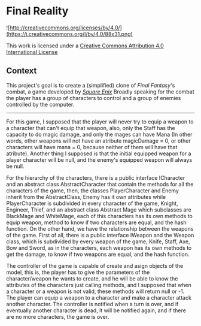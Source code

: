 Final Reality
=============

![http://creativecommons.org/licenses/by/4.0/](https://i.creativecommons.org/l/by/4.0/88x31.png)

This work is licensed under a 
[Creative Commons Attribution 4.0 International License](http://creativecommons.org/licenses/by/4.0/)

Context
-------

This project's goal is to create a (simplified) clone of _Final Fantasy_'s combat, a game developed
by [_Square Enix_](https://www.square-enix.com)
Broadly speaking for the combat the player has a group of characters to control and a group of 
enemies controlled by the computer.

---

For this game, I supposed that the player will never try to equip a weapon to a character that can't equip that weapon,
also, only the Staff has the capacity to do magic damage, and only the mages can have Mana (In other words, 
other weapons will not have an atribute magicDamage = 0, or other characters will have mana = 0, because neither of 
them will have that atribute). Another thing I supposed is that the initial equipped weapon for a player character will
be null, and the enemy's equipped weapon will always be null.

For the hierarchy of the characters, there is a public interface ICharacter and an abstract class AbstractCharacter that
contain the methods for all the characters of the game, then, the classes PlayerCharacter and Enemy inherit from the 
AbstractClass, Enemy has it own attributes while PlayerCharacter is subdivided in every character of the game, Knight,
Engineer, Thief, and an abstract class Abstract Mage which subclasses are BlackMage and WhiteMage, each of this 
characters has its own methods to equip weapon, method to know if two characters are equal, and the hash function.
On the other hand, we have the relationship between the weapons of the game. First of all, there is a public interface 
IWeapon and the Weapon class, which is subdivided by every weapon of the game, Knife, Staff, Axe, Bow and Sword, as in
the characters, each weapon has its own methods to get the damage, to know if two weapons are equal, and the hash function.

The controller of the game is capable of create and asign objects of the model, this is, the player has to give the
parameters of the character/weapon he wants to create, and he will be able to know the attributes of the characters just
calling methods, and I supposed that when a character or a weapon is not valid, these methods will return null or -1.
The player can equip a weapon to a character and make a character attack another character. The controller is notified
when a turn is over, and if eventually another character is dead, it will be notified again, and if there are no more
characters, the game is over.